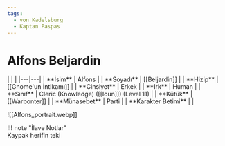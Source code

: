 ```yaml
---
tags:
  - von Kadelsburg
  - Kaptan Paspas
---  
```

# Alfons Beljardin  
  
<div class="grid cards" markdown>  
|  |  |  
|---|---|  
| **İsim** | Alfons |  
| **Soyadı** | [[Beljardin]] |  
| **Hizip** | [[Gnome'un İntikamı]] |  
| **Cinsiyet** | Erkek |  
| **Irk** | Human |  
| **Sınıf** | Cleric (Knowledge) ([[Ioun]]) (Level 11) |  
| **Kütük** | [[Warbonter]] |  
| **Münasebet** | Parti |  
| **Karakter Betimi** |  |  
  
![[Alfons_portrait.webp]]  
</div>  
  
!!! note "İlave Notlar"  
	Kaypak herifin teki  
